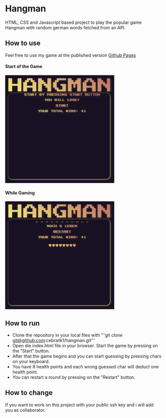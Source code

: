 # Hangman

HTML, CSS and Javascript based project to play the popular game Hangman with random german words fetched from an API.

## How to use

Feel free to use my game at the published version [Github Pages](https://cebrailk1.github.io/hangman/)
#### Start of the Game 
#### ![Start](https://github.com/cebrailk1/hangman/blob/main/Screenshot%20from%202024-10-08%2013-48-34.png)
#### While Gaming
#### ![Game](https://github.com/cebrailk1/hangman/blob/main/Screenshot%20from%202024-10-08%2013-48-44.png)
## How to run

- Clone the repository in your local files with '''git clone git@github.com:cebrailk1/hangman.git'''
- Open die index.html file in your browser. Start the game by pressing on the "Start" button.
- After that the game begins and you can start guessing by pressing chars on your keyboard.
- You have 8 health points and each wrong guessed char will deduct one health point.
- You can restart a round by pressing on the "Restart" button.

## How to change

If you want to work on this project with your public ssh key and i will add you as collaborator.
